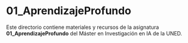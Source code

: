 ﻿# 01_AprendizajeProfundo

Este directorio contiene materiales y recursos de la asignatura **01_AprendizajeProfundo** del Máster en Investigación en IA de la UNED.

